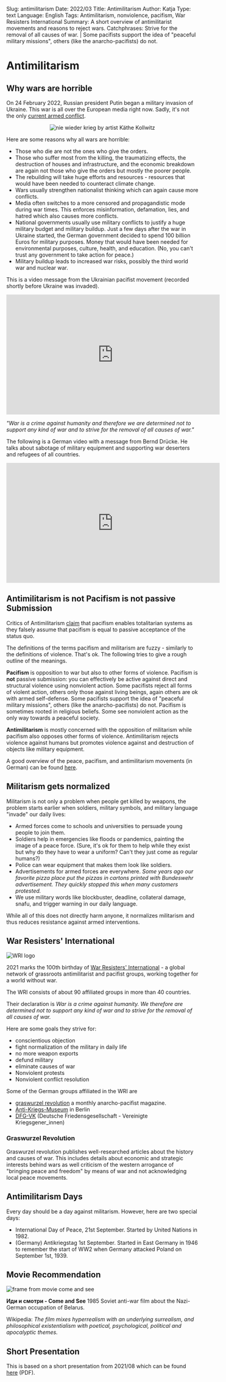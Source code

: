 Slug: antimilitarism
Date: 2022/03
Title: Antimilitarism
Author: Katja
Type: text
Language: English
Tags: Antimilitarism, nonviolence, pacifism, War Resisters International
Summary: A short overview of antimilitarist movements and reasons to reject wars.
Catchphrases: Strive for the removal of all causes of war. | Some pacifists support the idea of "peaceful military missions", others (like the anarcho-pacifists) do not.


# Antimilitarism

## Why wars are horrible

On 24 February 2022, Russian president Putin began a military invasion of Ukraine. This war is all over the European media right now. Sadly, it's not the only <a href="https://en.wikipedia.org/wiki/List_of_ongoing_armed_conflicts" target="__blank">current armed conflict</a>.

<center>
<img src="/images/antimilitarism.jpg" alt="nie wieder krieg by artist Käthe Kollwitz">
</center>

Here are some reasons why all wars are horrible:

* Those who die are not the ones who give the orders.
* Those who suffer most from the killing, the traumatizing effects, the destruction of houses and infrastructure, and the economic breakdown are again not those who give the orders but mostly the poorer people.
* The rebuilding will take huge efforts and resources - resources that would have been needed to counteract climate change.
* Wars usually strengthen nationalist thinking which can again cause more conflicts.
* Media often switches to a more censored and propagandistic mode during war times. This enforces misinformation, defamation, lies, and hatred which also causes more conflicts.
* National governments usually use military conflicts to justify a huge military budget and military buildup. Just a few days after the war in Ukraine started, the German government decided to spend 100 billion Euros for military purposes. Money that would have been needed for environmental purposes, culture, health, and education. (No, you can't trust any government to take action for peace.)
* Military buildup leads to increased war risks, possibly the third world war and nuclear war.

This is a video message from the Ukrainian pacifist movement (recorded shortly before Ukraine was invaded).

<iframe width="560" height="315" src="https://www.youtube.com/embed/Xfj2ROp1SpU?rel=0" frameborder="0" allowfullscreen></iframe>

*"War is a crime against humanity and therefore we are determined not to support any kind of war and to strive for the removal of all causes of war."*

The following is a German video with a message from Bernd Drücke. He talks about sabotage of military equipment and supporting war deserters and refugees of all countries.
<iframe width="560" height="315" src="https://www.youtube.com/embed/2BaJJDZMYYU?rel=0" frameborder="0" allowfullscreen></iframe>

## Antimilitarism is not Pacifism is not passive Submission

Critics of Antimilitarism <a href="https://www.kialo.com/anarcho-pacifism-is-ethical-39173.15" target="__blank">claim</a> that pacifism enables totalitarian systems as they falsely assume that pacifism is equal to passive acceptance of the status quo.

The definitions of the terms pacifism and militarism are fuzzy - similarly to the definitions of violence. That's ok. The following tries to give a rough outline of the meanings.

**Pacifism** is opposition to war but also to other forms of violence. Pacifism is **not** passive submission: you can effectively be active against direct and structural violence using nonviolent action. Some pacifists reject all forms of violent action, others only those against living beings, again others are ok with armed self-defense. Some pacifists support the idea of "peaceful military missions", others (like the anarcho-pacifists) do not. Pacifism is sometimes rooted in religious beliefs. Some see nonviolent action as the only way towards a peaceful society.

**Antimilitarism** is mostly concerned with the opposition of militarism while pacifism also opposes other forms of violence. Antimilitarism rejects violence against humans but promotes violence against and destruction of objects like military equipment.

A good overview of the peace, pacifism, and antimilitarism movements (in German) can be found <a href="https://www.graswurzel.net/gwr/2017/11/stroemungen-des-pazifismus-und-antimilitarismus/" target="__blank">here</a>.

## Militarism gets normalized

Militarism is not only a problem when people get killed by weapons, the problem starts earlier when soldiers, military symbols, and military language "invade" our daily lives:

* Armed forces come to schools and universities to persuade young people to join them.
* Soldiers help in emergencies like floods or pandemics, painting the image of a peace force. (Sure, it's ok for them to help while they exist but why do they have to wear a uniform? Can't they just come as regular humans?)
* Police can wear equipment that makes them look like soldiers.
* Advertisements for armed forces are everywhere. *Some years ago our favorite pizza place put the pizzas in cartons printed with Bundeswehr advertisement. They quickly stopped this when many customers protested.*
* We use military words like blockbuster, deadline, collateral damage, snafu, and trigger warning in our daily language.

While all of this does not directly harm anyone, it normalizes militarism and thus reduces resistance against armed interventions.

## War Resisters' International

<img src="/images/antimilitarism_wri.png" alt="WRI logo">

2021 marks the 100th birthday of <a href="https://wri-irg.org/" target="__blank">War Resisters' International</a> - a global network of grassroots antimilitarist and pacifist groups, working together for a world without war.

The WRI consists of about 90 affiliated groups in more than 40 countries.

Their declaration is *War is a crime against humanity. We therefore are determined not to support any kind of war and to strive for the removal of all causes of war.*

Here are some goals they strive for:

* conscientious objection
* fight normalization of the military in daily life
* no more weapon exports
* defund military
* eliminate causes of war
* Nonviolent protests
* Nonviolent conflict resolution

Some of the German groups affiliated in the WRI are

* <a href="https://graswurzel.net/" target="__blank">graswurzel revolution</a> a monthly anarcho-pacifist magazine.
* <a href="https://anti-kriegs-museum.de/" target="__blank">Anti-Kriegs-Museum</a> in Berlin
* <a href="https://dfg-vk.de/" target="__blank">DFG-VK</a> (Deutsche Friedensgesellschaft - Vereinigte Kriegsgener_innen)

### Graswurzel Revolution

Graswurzel revolution publishes well-researched articles about the history and causes of war. This includes details about economic and strategic interests behind wars as well criticism of the western arrogance of "bringing peace and freedom" by means of war and not acknowledging local peace movements.

## Antimilitarism Days

Every day should be a day against militarism. However, here are two special days:

* International Day of Peace, 21st September. Started by United Nations in 1982.
* (Germany) Antikriegstag 1st September. Started in East Germany in 1946 to remember the start of WW2 when Germany attacked Poland on September 1st, 1939.

## Movie Recommendation

<img src="/images/antimilitarism_comeandsee.jpg" alt="frame from movie come and see">

**Иди и смотри - Come and See** 1985 Soviet anti-war film about the Nazi-German occupation of Belarus.

Wikipedia: *The film mixes hyperrealism with an underlying surrealism, and philosophical existentialism with poetical, psychological, political and apocalyptic themes.*

## Short Presentation

This is based on a short presentation from 2021/08 which can be found <a href="/documents/antimilitarism.pdf" target="__blank">here</a> (PDF).
